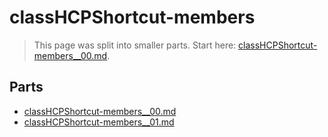 # classHCPShortcut-members

> This page was split into smaller parts. Start here: [classHCPShortcut-members__00.md](classHCPShortcut-members__00.md).

## Parts

- [classHCPShortcut-members__00.md](classHCPShortcut-members__00.md)
- [classHCPShortcut-members__01.md](classHCPShortcut-members__01.md)
